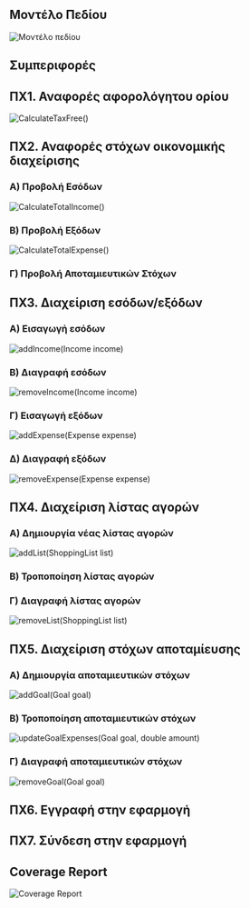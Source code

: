 <h2>Μοντέλο Πεδίου</h2>

![Μοντέλο πεδίου](diagrams/class-diagram-new.png)

<h2>Συμπεριφορές</h2>

<h2>ΠΧ1. Αναφορές αφορολόγητου ορίου</h2>

![CalculateTaxFree()](diagrams/Account.CalculateTaxFree-sequence-diagram.png)

<h2>ΠΧ2. Αναφορές στόχων οικονομικής διαχείρισης</h2>

<h3>Α) Προβολή Εσόδων</h3>

![CalculateTotalIncome()](diagrams/Account.CalculateTotalIncome-sequence-diagram.png)

<h3>Β) Προβολή Εξόδων</h3>

![CalculateTotalExpense()](diagrams/Account.CalculateTotalExpense-sequense-diagram.png)

<h3>Γ) Προβολή Αποταμιευτικών Στόχων</h3>



<h2>ΠΧ3. Διαχείριση εσόδων/εξόδων</h2>

<h3>A) Εισαγωγή εσόδων</h3>

![addIncome(Income income)](diagrams/Account.addIncome-sequence-diagram.png)

<h3>Β) Διαγραφή εσόδων</h3>

![removeIncome(Income income)](diagrams/Account.removeIncome-sequence-diagram.png)

<h3>Γ) Εισαγωγή εξόδων</h3>

![addExpense(Expense expense)](diagrams/Account.addExpense-sequence-diagram.png)

<h3>Δ) Διαγραφή εξόδων</h3>

![removeExpense(Expense expense)](diagrams/Account.removeExpense-sequence-diagram.png)

<h2>ΠΧ4. Διαχείριση λίστας αγορών</h2>

<h3>Α) Δημιουργία νέας λίστας αγορών</h3>

![addList(ShoppingList list)](diagrams/Account.addList-sequence-diagram.png)

<h3>Β) Τροποποίηση λίστας αγορών</h3>



<h3>Γ) Διαγραφή λίστας αγορών</h3>

![removeList(ShoppingList list)](diagrams/Account.removeList-sequence-diagram.png)

<h2>ΠΧ5. Διαχείριση στόχων αποταμίευσης</h2>

<h3>Α) Δημιουργία αποταμιευτικών στόχων</h3>

![addGoal(Goal goal)](diagrams/Account.addGoal-sequence-diagram.png)

<h3>Β) Τροποποίηση αποταμιευτικών στόχων</h3>

![updateGoalExpenses(Goal goal, double amount)](diagrams/Account.updateGoalExpenses-sequence-diagram.png)

<h3>Γ) Διαγραφή αποταμιευτικών στόχων</h3>

![removeGoal(Goal goal)](diagrams/Account.removeGoal-sequence-diagram.png)

<h2>ΠΧ6. Εγγραφή στην εφαρμογή</h2>

<h2>ΠΧ7. Σύνδεση στην εφαρμογή</h2>








<!--<h3>Διάγραμμα ακολουθίας addProduct(Product product)</h3>

![addProduct(Product product)](diagrams/ShoppingList.addProduct-sequence-diagram.png)

<h3>Διάγραμμα ακολουθίας removeProduct(Product product)</h3>

![removeProduct(Product product)](diagrams/ShoppingList.removeProduct-sequence-diagram.png)-->

<h2>Coverage Report</h2>

![Coverage Report](diagrams/coverage_report.png)